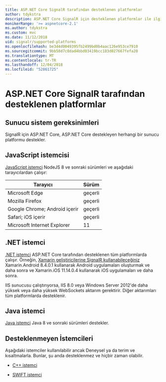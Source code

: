 ```yaml
---
title: ASP.NET Core SignalR tarafından desteklenen platformlar
author: tdykstra
description: ASP.NET Core SignalR için desteklenen platformlar ile ilgili öğrenin.
monikerRange: '>= aspnetcore-2.1'
ms.author: tdykstra
ms.custom: mvc
ms.date: 11/12/2018
uid: signalr/supported-platforms
ms.openlocfilehash: be3d4d0049395fb2499bd0b4aac126e953ce7910
ms.sourcegitcommit: 9bb58d7c8dad4bbd03419bcc183d027667fefa20
ms.translationtype: MT
ms.contentlocale: tr-TR
ms.lasthandoff: 12/04/2018
ms.locfileid: "52861725"
---
```

# <a name="aspnet-core-signalr-supported-platforms"></a>ASP.NET Core SignalR tarafından desteklenen platformlar

## <a name="server-system-requirements"></a>Sunucu sistem gereksinimleri

SignalR için ASP.NET Core, ASP.NET Core destekleyen herhangi bir sunucu platformu destekler.

## <a name="javascript-client"></a>JavaScript istemcisi

[JavaScript istemci](https://www.npmjs.com/package/@aspnet/signalr) NodeJS 8 ve sonraki sürümleri ve aşağıdaki tarayıcılardan çalışır:

| Tarayıcı                         | Sürüm |
| ------------------------------- | ------- |
| Microsoft Edge                  | geçerli |
| Mozilla Firefox                 | geçerli |
| Google Chrome; Android içerir | geçerli |
| Safari; iOS içerir            | geçerli |
| Microsoft Internet Explorer     | 11      |
 
## <a name="net-client"></a>.NET istemci

[.NET istemci](https://www.nuget.org/packages/Microsoft.AspNetCore.SignalR/) ASP.NET Core tarafından desteklenen tüm platformlarda çalışır. Örneğin, [Xamarin geliştiricilerine SignalR kullanabileceğiniz](https://github.com/aspnet/Announcements/issues/305) Xamarin.Android 8.4.0.1 kullanarak Android uygulamaları oluşturmak ve daha sonra ve Xamarin.iOS 11.14.0.4 kullanarak iOS uygulamaları ve daha sonra.

IIS sunucusu çalıştırıyorsa, IIS 8.0 veya Windows Server 2012'de daha yüksek veya daha yüksek WebSockets aktarım gerektirir. Diğer aktarımları tüm platformlarda desteklenir.

## <a name="java-client"></a>Java istemci

[Java istemci](https://search.maven.org/artifact/com.microsoft.aspnet/signalr) Java 8 ve sonraki sürümleri destekler.

## <a name="unsupported-clients"></a>Desteklenmeyen İstemcileri

Aşağıdaki istemciler kullanılabilir ancak Deneysel ya da terim ve kısaltmalarla. Bunlar, şu anda desteklenmez ve hiçbir zaman olabilir.

* [C++ istemci](https://github.com/aspnet/SignalR/tree/master/clients/cpp)

* [SWIFT istemci](https://github.com/moozzyk/SignalR-Client-Swift)
